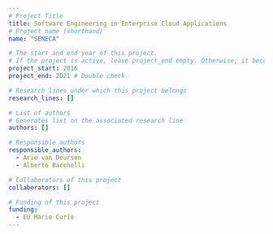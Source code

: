 ```yaml
---
# Project Title
title: Software Engineering in Enterprise Cloud Applications	
# Project name (shorthand)
name: "SENECA"

# The start and end year of this project.
# If the project is active, leave project_end empty. Otherwise, it becomes a past project.
project_start: 2016
project_end: 2021 # Double check

# Research lines under which this project belongs
research_lines: []

# List of authors 
# Generates list on the associated research line
authors: []

# Responsible authors
responsible_authors:
  - Arie van Deursen
  - Alberto Bacchelli

# Collaborators of this project
collaborators: []

# Funding of this project
funding:
  - EU Marie Curie	
---
```

